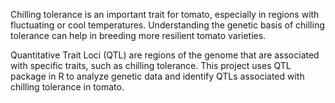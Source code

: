 Chilling tolerance is an important trait for tomato, especially in regions with fluctuating or cool temperatures. Understanding the genetic basis of chilling tolerance can help in breeding more resilient tomato varieties.

Quantitative Trait Loci (QTL) are regions of the genome that are associated with specific traits, such as chilling tolerance. This project uses QTL package in R to analyze genetic data and identify QTLs associated with chilling tolerance in tomato.
